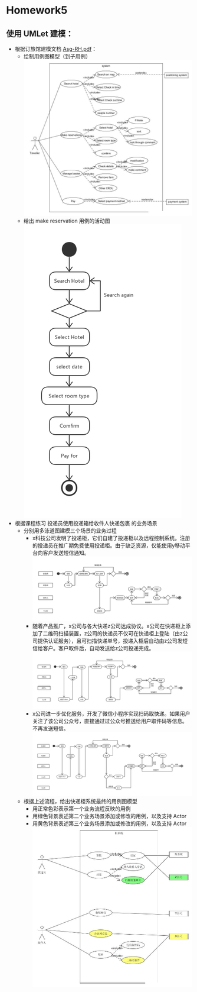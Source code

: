 # Homework5

## 使用 UMLet 建模：

- 根据订旅馆建模文档 [Asg-RH.pdf](Asg-PH.pdf)：
  - 绘制用例图模型（到子用例）
  ![uml](uml.jpg)
  - 给出 make reservation 用例的活动图
  ![ylt](ylt.png)
- 根据课程练习 投递员使用投递箱给收件人快递包裹 的业务场景
  - 分别用多泳道图建模三个场景的业务过程
    - x科技公司发明了投递柜，它们自建了投递柜以及远程控制系统。注册的投递员在推广期免费使用投递柜。由于缺乏资源，仅能使用y移动平台向客户发送短信通知。
    ![1](1.png)
    - 随着产品推广，x公司与各大快递z公司达成协议。x公司在快递柜上添加了二维码扫描装置，z公司的快递员不仅可在快递柜上登陆（由z公司提供认证服务），且可扫描快递单号，投递入柜后自动由z公司发短信给客户。客户取件后，自动发送给z公司投递完成。
    ![2](2.png)
    - x公司进一步优化服务，开发了微信小程序实现扫码取快递。如果用户关注了该公司公众号，直接通过过公众号推送给用户取件码等信息。不再发送短信。
    ![3](3.png)
  - 根据上述流程，给出快递柜系统最终的用例图模型
    - 用正常色彩表示第一个业务流程反映的用例
    - 用绿色背景表述第二个业务场景添加或修改的用例，以及支持 Actor
    - 用黄色背景表述第三个业务场景添加或修改的用例，以及支持 Actor
    ![yltmodel](yltmodel.jpg)